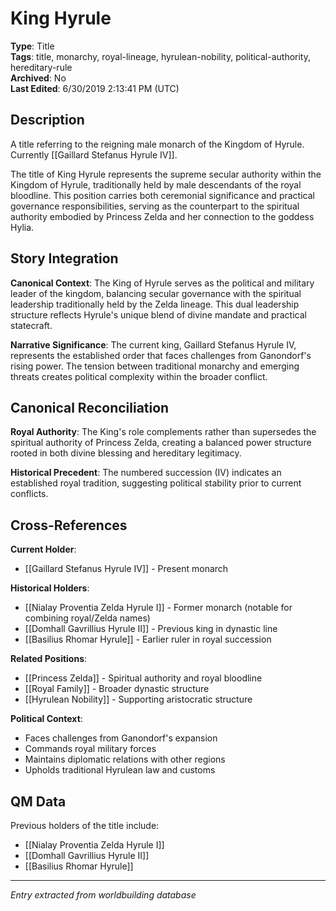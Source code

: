 # King Hyrule

**Type**: Title  
**Tags**: title, monarchy, royal-lineage, hyrulean-nobility, political-authority, hereditary-rule  
**Archived**: No  
**Last Edited**: 6/30/2019 2:13:41 PM (UTC)

## Description
A title referring to the reigning male monarch of the Kingdom of Hyrule. Currently [[Gaillard Stefanus Hyrule IV]].

The title of King Hyrule represents the supreme secular authority within the Kingdom of Hyrule, traditionally held by male descendants of the royal bloodline. This position carries both ceremonial significance and practical governance responsibilities, serving as the counterpart to the spiritual authority embodied by Princess Zelda and her connection to the goddess Hylia.

## Story Integration
**Canonical Context**: The King of Hyrule serves as the political and military leader of the kingdom, balancing secular governance with the spiritual leadership traditionally held by the Zelda lineage. This dual leadership structure reflects Hyrule's unique blend of divine mandate and practical statecraft.

**Narrative Significance**: The current king, Gaillard Stefanus Hyrule IV, represents the established order that faces challenges from Ganondorf's rising power. The tension between traditional monarchy and emerging threats creates political complexity within the broader conflict.

## Canonical Reconciliation
**Royal Authority**: The King's role complements rather than supersedes the spiritual authority of Princess Zelda, creating a balanced power structure rooted in both divine blessing and hereditary legitimacy.

**Historical Precedent**: The numbered succession (IV) indicates an established royal tradition, suggesting political stability prior to current conflicts.

## Cross-References
**Current Holder**: 
- [[Gaillard Stefanus Hyrule IV]] - Present monarch

**Historical Holders**: 
- [[Nialay Proventia Zelda Hyrule I]] - Former monarch (notable for combining royal/Zelda names)
- [[Domhall Gavrillius Hyrule II]] - Previous king in dynastic line
- [[Basilius Rhomar Hyrule]] - Earlier ruler in royal succession

**Related Positions**: 
- [[Princess Zelda]] - Spiritual authority and royal bloodline
- [[Royal Family]] - Broader dynastic structure
- [[Hyrulean Nobility]] - Supporting aristocratic structure

**Political Context**: 
- Faces challenges from Ganondorf's expansion
- Commands royal military forces
- Maintains diplomatic relations with other regions
- Upholds traditional Hyrulean law and customs

## QM Data
Previous holders of the title include:
* [[Nialay Proventia Zelda Hyrule I]]
* [[Domhall Gavrillius Hyrule II]]
* [[Basilius Rhomar Hyrule]]

---
*Entry extracted from worldbuilding database*
